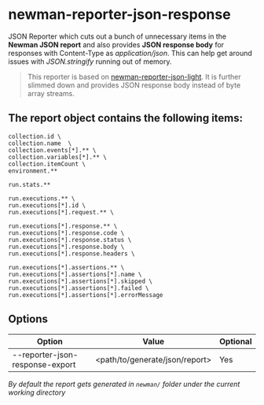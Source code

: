 # newman-reporter-json-response
JSON Reporter which cuts out a bunch of unnecessary items in the **Newman JSON report** and also provides **JSON response body** for responses with Content-Type as *application/json*. This can help get around issues with *JSON.stringify* running out of memory.

> This reporter is based on [newman-reporter-json-light](https://www.npmjs.com/package/newman-reporter-json-light). It is further slimmed down and provides JSON response body instead of byte array streams.


## The report object contains the following items:  
```
collection.id \
collection.name  \
collection.events[*].** \
collection.variables[*].** \
collection.itemCount \
environment.**

run.stats.** 

run.executions.** \
run.executions[*].id \
run.executions[*].request.** \

run.executions[*].response.** \
run.executions[*].response.code \
run.executions[*].response.status \
run.executions[*].response.body \
run.executions[*].response.headers \

run.executions[*].assertions.** \
run.executions[*].assertions[*].name \
run.executions[*].assertions[*].skipped \
run.executions[*].assertions[*].failed \
run.executions[*].assertions[*].errorMessage
```

## Options
Option | Value | Optional
--|--|--
--reporter-json-response-export | <path/to/generate/json/report> | Yes

*By default the report gets generated in `newman/` folder under the current working directory*